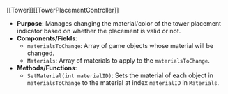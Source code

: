 [[Tower]][[TowerPlacementController]]

- **Purpose**: Manages changing the material/color of the tower placement indicator based on whether the placement is valid or not.
- **Components/Fields**:
    - `materialsToChange`: Array of game objects whose material will be changed.
    - `Materials`: Array of materials to apply to the `materialsToChange`.
- **Methods/Functions**:
    - `SetMaterial(int materialID)`: Sets the material of each object in `materialsToChange` to the material at index `materialID` in `Materials`.